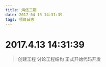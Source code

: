 ```yaml
---
title: 海信三期
date: 2017-04-13 14:31:39
tags: 项目日志
---
```

# 2017.4.13 14:31:39
>创建工程
>讨论工程结构
>正式开始代码开发